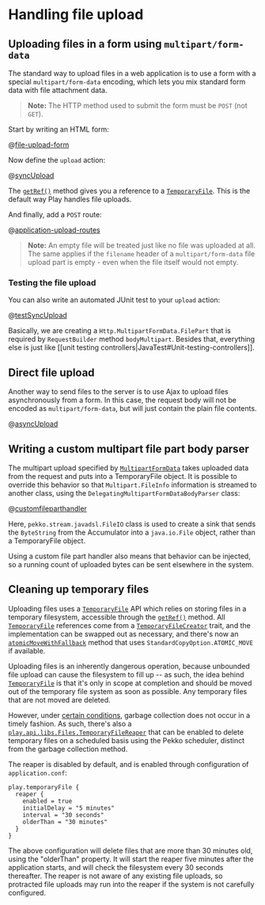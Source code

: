 <!--- Copyright (C) from 2022 The Play Framework Contributors <https://github.com/playframework>, 2011-2021 Lightbend Inc. <https://www.lightbend.com> -->

# Handling file upload

## Uploading files in a form using `multipart/form-data`

The standard way to upload files in a web application is to use a form with a special `multipart/form-data` encoding, which lets you mix standard form data with file attachment data.

> **Note:** The HTTP method used to submit the form must be `POST` (not `GET`).

Start by writing an HTML form:

@[file-upload-form](code/javaguide/fileupload/views/uploadForm.scala.html)

Now define the `upload` action:

@[syncUpload](code/javaguide/fileupload/controllers/HomeController.java)

The [`getRef()`](api/java/play/mvc/Http.MultipartFormData.FilePart.html#getRef\(\)) method gives you a reference to a [`TemporaryFile`](api/java/play/libs/Files.TemporaryFile.html). This is the default way Play handles file uploads.

And finally, add a `POST` route:

@[application-upload-routes](code/javaguide.upload.fileupload.routes)

> **Note:** An empty file will be treated just like no file was uploaded at all. The same applies if the `filename` header of a `multipart/form-data` file upload part is empty - even when the file itself would not empty.

### Testing the file upload

You can also write an automated JUnit test to your `upload` action:

@[testSyncUpload](code/JavaFileUploadTest.java)

Basically, we are creating a `Http.MultipartFormData.FilePart` that is required by `RequestBuilder` method `bodyMultipart`. Besides that, everything else is just like [[unit testing controllers|JavaTest#Unit-testing-controllers]].

## Direct file upload

Another way to send files to the server is to use Ajax to upload files asynchronously from a form. In this case, the request body will not be encoded as `multipart/form-data`, but will just contain the plain file contents.

@[asyncUpload](code/JavaFileUpload.java)

## Writing a custom multipart file part body parser

The multipart upload specified by [`MultipartFormData`](api/java/play/mvc/BodyParser.MultipartFormData.html) takes uploaded data from the request and puts into a TemporaryFile object.  It is possible to override this behavior so that `Multipart.FileInfo` information is streamed to another class, using the `DelegatingMultipartFormDataBodyParser` class:

@[customfileparthandler](code/JavaFileUpload.java)

Here, `pekko.stream.javadsl.FileIO` class is used to create a sink that sends the `ByteString` from the Accumulator into a `java.io.File` object, rather than a TemporaryFile object.
 
Using a custom file part handler also means that behavior can be injected, so a running count of uploaded bytes can be sent elsewhere in the system.


## Cleaning up temporary files

Uploading files uses a [`TemporaryFile`](api/java/play/libs/Files.TemporaryFile.html) API which relies on storing files in a temporary filesystem, accessible through the [`getRef()`](api/java/play/mvc/Http.MultipartFormData.FilePart.html#getRef\(\)) method.  All [`TemporaryFile`](api/java/play/libs/Files.TemporaryFile.html) references come from a [`TemporaryFileCreator`](api/java/play/libs/Files.TemporaryFileCreator.html) trait, and the implementation can be swapped out as necessary, and there's now an [`atomicMoveWithFallback`](api/java/play/libs/Files.TemporaryFile.html#atomicMoveWithFallback\(java.io.File\)) method that uses `StandardCopyOption.ATOMIC_MOVE` if available.

Uploading files is an inherently dangerous operation, because unbounded file upload can cause the filesystem to fill up -- as such, the idea behind [`TemporaryFile`](api/java/play/libs/Files.TemporaryFile.html) is that it's only in scope at completion and should be moved out of the temporary file system as soon as possible.  Any temporary files that are not moved are deleted. 

However, under [certain conditions](https://github.com/playframework/playframework/issues/5545), garbage collection does not occur in a timely fashion.  As such, there's also a [`play.api.libs.Files.TemporaryFileReaper`](api/scala/play/api/libs/Files$$DefaultTemporaryFileReaper.html) that can be enabled to delete temporary files on a scheduled basis using the Pekko scheduler, distinct from the garbage collection method.

The reaper is disabled by default, and is enabled through configuration of `application.conf`:

```
play.temporaryFile {
  reaper {
    enabled = true
    initialDelay = "5 minutes"
    interval = "30 seconds"
    olderThan = "30 minutes"
  }
}
```

The above configuration will delete files that are more than 30 minutes old, using the "olderThan" property.  It will start the reaper five minutes after the application starts, and will check the filesystem every 30 seconds thereafter.  The reaper is not aware of any existing file uploads, so protracted file uploads may run into the reaper if the system is not carefully configured.
